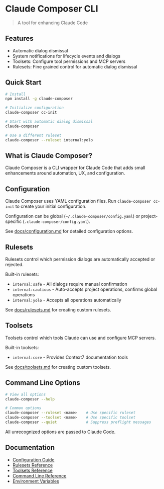 # Claude Composer CLI

> A tool for enhancing Claude Code

## Features

- Automatic dialog dismissal
- System notifications for lifecycle events and dialogs
- Toolsets: Configure tool permissions and MCP servers
- Rulesets: Fine grained control for automatic dialog dismissal

## Quick Start

```bash
# Install
npm install -g claude-composer

# Initialize configuration
claude-composer cc-init

# Start with automatic dialog dismissal
claude-composer

# Use a different ruleset
claude-composer --ruleset internal:yolo
```

## What is Claude Composer?

Claude Composer is a CLI wrapper for Claude Code that adds small enhancements around automation, UX, and configuration.

## Configuration

Claude Composer uses YAML configuration files. Run `claude-composer cc-init` to create your initial configuration.

Configuration can be global (`~/.claude-composer/config.yaml`) or project-specific (`.claude-composer/config.yaml`).

See [docs/configuration.md](docs/configuration.md) for detailed configuration options.

## Rulesets

Rulesets control which permission dialogs are automatically accepted or rejected.

Built-in rulesets:

- `internal:safe` - All dialogs require manual confirmation
- `internal:cautious` - Auto-accepts project operations, confirms global operations
- `internal:yolo` - Accepts all operations automatically

See [docs/rulesets.md](docs/rulesets.md) for creating custom rulesets.

## Toolsets

Toolsets control which tools Claude can use and configure MCP servers.

Built-in toolsets:

- `internal:core` - Provides Context7 documentation tools

See [docs/toolsets.md](docs/toolsets.md) for creating custom toolsets.

## Command Line Options

```bash
# View all options
claude-composer --help

# Common options
claude-composer --ruleset <name>    # Use specific ruleset
claude-composer --toolset <name>    # Use specific toolset
claude-composer --quiet             # Suppress preflight messages
```

All unrecognized options are passed to Claude Code.

## Documentation

- [Configuration Guide](docs/configuration.md)
- [Rulesets Reference](docs/rulesets.md)
- [Toolsets Reference](docs/toolsets.md)
- [Command Line Reference](docs/cli-reference.md)
- [Environment Variables](docs/environment-variables.md)
